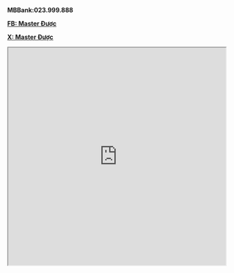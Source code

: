 **MBBank:023.999.888**

**[FB: Master Được](https://www.facebook.com/master.duoc)**

**[X: Master Được](https://x.com/MasterDuoc)**

<iframe src="https://duocdev-caro3x3.tiiny.site/" width="500" height="500" allowfullscreen></iframe>
